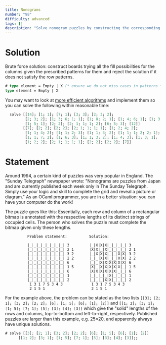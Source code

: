 ```yaml
---
title: Nonograms
number: "98"
difficulty: advanced
tags: []
description: "Solve nonogram puzzles by constructing the corresponding bitmap from annotated rows and columns."
---
```


# Solution

Brute force solution: construct boards trying all the fill
possibilities for the columns given the prescribed patterns for them
and reject the solution if it does not satisfy the row patterns.


```ocaml
# type element = Empty | X (* ensure we do not miss cases in patterns *);;
type element = Empty | X
```

You may want to look at
[more efficient algorithms](http://link.springer.com/article/10.1007%2Fs10489-009-0200-0)
and implement them so you can solve the following within reasonable time:

<!-- $MDX skip -->
```ocaml
  solve [[14]; [1; 1]; [7; 1]; [3; 3]; [2; 3; 2];
         [2; 3; 2]; [1; 3; 6; 1; 1]; [1; 8; 2; 1]; [1; 4; 6; 1]; [1; 3; 2; 5; 1; 1];
         [1; 5; 1]; [2; 2]; [2; 1; 1; 1; 2]; [6; 5; 3]; [12]]
        [[7]; [2; 2]; [2; 2]; [2; 1; 1; 1; 1]; [1; 2; 4; 2];
         [1; 1; 4; 2]; [1; 1; 2; 3]; [1; 1; 3; 2]; [1; 1; 1; 2; 2; 1]; [1; 1; 5; 1; 2];
         [1; 1; 7; 2]; [1; 6; 3]; [1; 1; 3; 2]; [1; 4; 3]; [1; 3; 1];
         [1; 2; 2]; [2; 1; 1; 1; 1]; [2; 2]; [2; 2]; [7]]
```

# Statement

Around 1994, a certain kind of puzzles was very popular in England. The
"Sunday Telegraph" newspaper wrote: "Nonograms are puzzles from Japan
and are currently published each week only in The Sunday Telegraph.
Simply use your logic and skill to complete the grid and reveal a
picture or diagram." As an OCaml programmer, you are in a better
situation: you can have your computer do the work!

The puzzle goes like this: Essentially, each row and column of a
rectangular bitmap is annotated with the respective lengths of its
distinct strings of occupied cells. The person who solves the puzzle
must complete the bitmap given only these lengths.

```text
          Problem statement:          Solution:

          |_|_|_|_|_|_|_|_| 3         |_|X|X|X|_|_|_|_| 3
          |_|_|_|_|_|_|_|_| 2 1       |X|X|_|X|_|_|_|_| 2 1
          |_|_|_|_|_|_|_|_| 3 2       |_|X|X|X|_|_|X|X| 3 2
          |_|_|_|_|_|_|_|_| 2 2       |_|_|X|X|_|_|X|X| 2 2
          |_|_|_|_|_|_|_|_| 6         |_|_|X|X|X|X|X|X| 6
          |_|_|_|_|_|_|_|_| 1 5       |X|_|X|X|X|X|X|_| 1 5
          |_|_|_|_|_|_|_|_| 6         |X|X|X|X|X|X|_|_| 6
          |_|_|_|_|_|_|_|_| 1         |_|_|_|_|X|_|_|_| 1
          |_|_|_|_|_|_|_|_| 2         |_|_|_|X|X|_|_|_| 2
           1 3 1 7 5 3 4 3             1 3 1 7 5 3 4 3
           2 1 5 1                     2 1 5 1
```

For the example above, the problem can be stated as the two lists
`[[3]; [2; 1]; [3; 2]; [2; 2]; [6]; [1; 5]; [6]; [1]; [2]]` and
`[[1; 2]; [3; 1]; [1; 5]; [7; 1]; [5]; [3]; [4]; [3]]` which give the "solid"
lengths of the rows and columns, top-to-bottom and left-to-right,
respectively. Published puzzles are larger than this example, e.g.
25×20, and apparently always have unique solutions.

<!-- $MDX skip -->
```ocaml
# solve [[3]; [2; 1]; [3; 2]; [2; 2]; [6]; [1; 5]; [6]; [1]; [2]]
      [[1; 2]; [3; 1]; [1; 5]; [7; 1]; [5]; [3]; [4]; [3]];;
```
